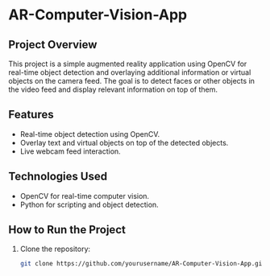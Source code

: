 # AR-Computer-Vision-App

## Project Overview
This project is a simple augmented reality application using OpenCV for real-time object detection and overlaying additional information or virtual objects on the camera feed. The goal is to detect faces or other objects in the video feed and display relevant information on top of them.

## Features
- Real-time object detection using OpenCV.
- Overlay text and virtual objects on top of the detected objects.
- Live webcam feed interaction.

## Technologies Used
- OpenCV for real-time computer vision.
- Python for scripting and object detection.

## How to Run the Project
1. Clone the repository:
   ```bash
   git clone https://github.com/yourusername/AR-Computer-Vision-App.git
